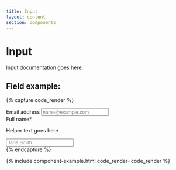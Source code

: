 ```yaml
---
title: Input
layout: content
section: components
---
```


# Input

Input documentation goes here.

## Field example:

{% capture code_render %}
<div class="est-field-group est-field-row">
  <label for="example_field1" class="est-label">Email address</label>
  <input type="email" class="est-input" id="example_field1" placeholder="name@example.com">
</div>
<div class="est-field-group est-field-row">
  <label for="example_field2" class="est-label">Full name<span>*</span></label>
  <p class="est-help-text">Helper text goes here</p>
  <input type="text" class="est-input" id="example_field2" placeholder="Jane Smith">
</div>
{% endcapture %}

{% include component-example.html code_render=code_render %}